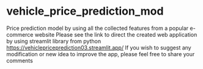 # vehicle_price_prediction_mod
Price prediction model by using all the collected features from a popular e-commerce website
Please see the link to direct the created web application by using streamlit library from python 
https://vehiclepriceprediction03.streamlit.app/
If you wish to suggest any modification or new idea to improve the app, please feel free to share your comments
